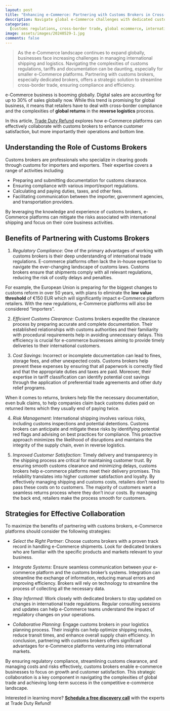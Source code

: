 ```yaml
---
layout: post
title: "Enhancing e-Commerce: Partnering with Customs Brokers in Cross-Border Trade"
description: Navigate global e-Commerce challenges with dedicated customs brokers. Ensure compliance, streamline logistics, and boost efficiency for seamless international trade.
categories:
  [customs regulations, cross-border trade, global ecommerce, international trade efficiency, customs operations]
image: assets/images/20240529-1.jpg
comments: false
---
```

>As the e-Commerce landscape continues to expand globally, businesses face increasing challenges in managing international shipping and logistics. Navigating the complexities of customs regulations, tariffs and documentation can be daunting, especially for smaller e-Commerce platforms. Partnering with customs brokers, especially dedicated brokers, offers a strategic solution to streamline cross-border trade, ensuring compliance and efficiency.

e-Commerce business is booming globally. Digital sales are accounting for up to 30% of sales globally now. While this trend is promising for global business, it means that retailers have to deal with cross-border compliance and the complexities of **global returns** in the **reverse logistics** process.

In this article, [Trade Duty Refund](https://tradedutyrefund.com) explores how e-Commerce platforms can effectively collaborate with customs brokers to enhance customer satisfaction, but more importantly their operations and bottom line.

## Understanding the Role of Customs Brokers

Customs brokers are professionals who specialize in clearing goods through customs for importers and exporters. Their expertise covers a range of activities including: 

- Preparing and submitting documentation for customs clearance. 
- Ensuring compliance with various import/export regulations. 
- Calculating and paying duties, taxes, and other fees. 
- Facilitating communication between the importer, government agencies, and transportation providers. 

By leveraging the knowledge and experience of customs brokers, e-Commerce platforms can mitigate the risks associated with international shipping and focus on their core business activities. 

## Benefits of Partnering with Customs Brokers 

1. *Regulatory Compliance*: One of the primary advantages of working with customs brokers is their deep understanding of international trade regulations. E-commerce platforms often lack the in-house expertise to navigate the ever-changing landscape of customs laws. Customs brokers ensure that shipments comply with all relevant regulations, reducing the risk of costly delays and penalties. 

For example, the European Union is preparing for the biggest changes to customs reform in over 50 years, with plans to eliminate the **low value threshold** of €150 EUR which will significantly impact e-Commerce platform retailers. With the new regulations, e-Commerce platforms will also be considered “importers”.

2. *Efficient Customs Clearance*: Customs brokers expedite the clearance process by preparing accurate and complete documentation. Their established relationships with customs authorities and their familiarity with procedural requirements help in avoiding unnecessary delays. This efficiency is crucial for e-commerce businesses aiming to provide timely deliveries to their international customers. 

3. *Cost Savings*: Incorrect or incomplete documentation can lead to fines, storage fees, and other unexpected costs. Customs brokers help prevent these expenses by ensuring that all paperwork is correctly filed and that the appropriate duties and taxes are paid. Moreover, their expertise in tariff classification can identify potential cost savings through the application of preferential trade agreements and other duty relief programs. 

When it comes to returns, brokers help file the necessary documentation, even bulk claims, to help companies claim back customs duties paid on returned items which they usually end of paying twice. 

4. *Risk Management*: International shipping involves various risks, including customs inspections and potential detentions. Customs brokers can anticipate and mitigate these risks by identifying potential red flags and advising on best practices for compliance. This proactive approach minimizes the likelihood of disruptions and maintains the integrity of the supply chain, even in reverse logistics. 

5. *Improved Customer Satisfaction*: Timely delivery and transparency in the shipping process are critical for maintaining customer trust. By ensuring smooth customs clearance and minimizing delays, customs brokers help e-commerce platforms meet their delivery promises. This reliability translates into higher customer satisfaction and loyalty. By effectively managing shipping and customs costs, retailers don’t need to pass these costs on to customers. The majority of customers want a seamless returns process where they don’t incur costs. By managing the back end, retailers make the process smooth for customers.

## Strategies for Effective Collaboration 
To maximize the benefits of partnering with customs brokers, e-Commerce platforms should consider the following strategies: 

- *Select the Right Partner*: Choose customs brokers with a proven track record in handling e-Commerce shipments. Look for dedicated brokers who are familiar with the specific products and markets relevant to your business. 

- *Integrate Systems*: Ensure seamless communication between your e-commerce platform and the customs broker’s systems. Integration can streamline the exchange of information, reducing manual errors and improving efficiency. Brokers will rely on technology to streamline the process of collecting all the necessary data. 

- *Stay Informed*: Work closely with dedicated brokers to stay updated on changes in international trade regulations. Regular consulting sessions and updates can help e-Commerce teams understand the impact of regulatory changes on your operations. 

- *Collaborative Planning*: Engage customs brokers in your logistics planning process. Their insights can help optimize shipping routes, reduce transit times, and enhance overall supply chain efficiency. In conclusion, partnering with customs brokers offers significant advantages for e-Commerce platforms venturing into international markets. 

By ensuring regulatory compliance, streamlining customs clearance, and managing costs and risks effectively, customs brokers enable e-commerce businesses to focus on growth and customer satisfaction. This strategic collaboration is a key component in navigating the complexities of global trade and achieving long-term success in the competitive e-commerce landscape.

Interested in learning more?
[**Schedule a free discovery call**](https://zcal.co/i/ipvlgNrr) with the experts at Trade Duty Refund!